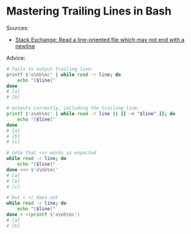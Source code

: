 # Mastering Trailing Lines in Bash

Sources:

- [Stack Exchange: Read a line-oriented file which may not end with a newline](https://unix.stackexchange.com/a/418067/50703)

Advice:

```bash
# fails to output trailing line:
printf $'a\nb\nc' | while read -r line; do
	echo "[$line]"
done
# [a]
# [b]

# outputs correctly, including the trailing line:
printf $'a\nb\nc' | while read -r line || [[ -n "$line" ]]; do
	echo "[$line]"
done
# [a]
# [b]
# [c]

# note that <<< works as expected
while read -r line; do
	echo "[$line]"
done <<< $'a\nb\nc'
# [a]
# [b]
# [c]

# but < <( does not
while read -r line; do
	echo "[$line]"
done < <(printf $'a\nb\nc')
# [a]
# [b]
```
